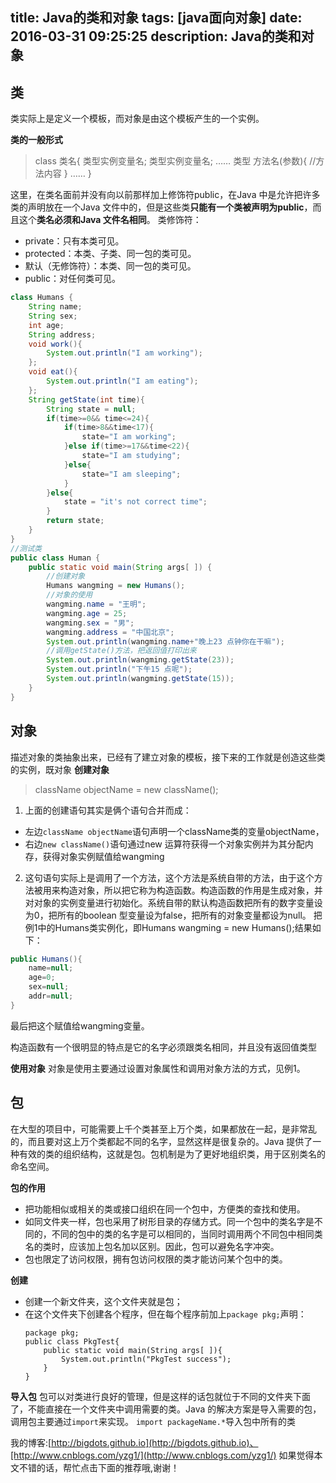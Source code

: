 title: Java的类和对象
tags: [java面向对象]
date: 2016-03-31 09:25:25
description: Java的类和对象
---

## 类
类实际上是定义一个模板，而对象是由这个模板产生的一个实例。

<!-- more -->

**类的一般形式**
>class 类名{
 类型实例变量名;
 类型实例变量名;
 ……
 类型 方法名(参数){
 //方法内容
 }
 ……
}

这里，在类名面前并没有向以前那样加上修饰符public，在Java 中是允许把许多类的声明放在一个Java 文件中的，但是这些类**只能有一个类被声明为public**，而且这个**类名必须和Java 文件名相同**。
类修饰符：
 + private：只有本类可见。
 + protected：本类、子类、同一包的类可见。
 + 默认（无修饰符）：本类、同一包的类可见。
 + public：对任何类可见。

```java
class Humans {
    String name;
    String sex;
    int age;
    String address;
    void work(){
        System.out.println("I am working");
    };
    void eat(){
        System.out.println("I am eating");
    };
    String getState(int time){
        String state = null;
        if(time>=0&& time<=24){
            if(time>8&&time<17){
                state="I am working";
            }else if(time>=17&&time<22){
                state="I am studying";
            }else{
                state="I am sleeping";
            }
        }else{
            state = "it's not correct time";
        }
        return state;
    }
}
//测试类
public class Human {
    public static void main(String args[ ]) {
        //创建对象
        Humans wangming = new Humans();
        //对象的使用
        wangming.name = "王明";
        wangming.age = 25;
        wangming.sex = "男";
        wangming.address = "中国北京";
        System.out.println(wangming.name+"晚上23 点钟你在干嘛");
        //调用getState()方法，把返回值打印出来
        System.out.println(wangming.getState(23));
        System.out.println("下午15 点呢");
        System.out.println(wangming.getState(15));
    }
}
```

## 对象
描述对象的类抽象出来，已经有了建立对象的模板，接下来的工作就是创造这些类的实例，既对象
**创建对象**
> className objectName = new className();

1. 上面的创建语句其实是俩个语句合并而成：
 + 左边`className objectName`语句声明一个className类的变量objectName，
 + 右边`new className()`语句通过new 运算符获得一个对象实例并为其分配内存，获得对象实例赋值给wangming
2. 这句语句实际上是调用了一个方法，这个方法是系统自带的方法，由于这个方法被用来构造对象，所以把它称为构造函数。构造函数的作用是生成对象，并对对象的实例变量进行初始化。系统自带的默认构造函数把所有的数字变量设为0，把所有的boolean 型变量设为false，把所有的对象变量都设为null。
把例1中的Humans类实例化，即Humans wangming = new Humans();结果如下：
```java
public Humans(){
    name=null;
    age=0;
    sex=null;
    addr=null;
}
```
最后把这个赋值给wangming变量。

构造函数有一个很明显的特点是它的名字必须跟类名相同，并且没有返回值类型


**使用对象**
对象是使用主要通过设置对象属性和调用对象方法的方式，见例1。


## 包
在大型的项目中，可能需要上千个类甚至上万个类，如果都放在一起，是非常乱的，而且要对这上万个类都起不同的名字，显然这样是很复杂的。Java 提供了一种有效的类的组织结构，这就是包。包机制是为了更好地组织类，用于区别类名的命名空间。

**包的作用**
+ 把功能相似或相关的类或接口组织在同一个包中，方便类的查找和使用。
+ 如同文件夹一样，包也采用了树形目录的存储方式。同一个包中的类名字是不同的，不同的包中的类的名字是可以相同的，当同时调用两个不同包中相同类名的类时，应该加上包名加以区别。因此，包可以避免名字冲突。
+ 包也限定了访问权限，拥有包访问权限的类才能访问某个包中的类。



**创建**
 + 创建一个新文件夹，这个文件夹就是包；
 + 在这个文件夹下创建各个程序，但在每个程序前加上`package pkg;`声明：
    ```
    package pkg;
    public class PkgTest{
        public static void main(String args[ ]){
            System.out.println("PkgTest success");
        }
    }
    ```

**导入包**
包可以对类进行良好的管理，但是这样的话包就位于不同的文件夹下面了，不能直接在一个文件夹中调用需要的类。Java 的解决方案是导入需要的包，调用包主要通过`import`来实现。
`import packageName.*`导入包中所有的类



我的博客:[http://bigdots.github.io](http://bigdots.github.io)、[http://www.cnblogs.com/yzg1/](http://www.cnblogs.com/yzg1/)
如果觉得本文不错的话，帮忙点击下面的推荐哦,谢谢！
